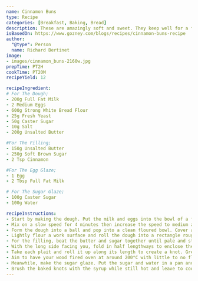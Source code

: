 ```yaml
---
name: Cinnamon Buns
type: Recipe
categories: [Breakfast, Baking, Bread]
description: These are amazingly soft and sweet. They keep well for a few days, and freeze perfectly too.
isBasedOn: https://www.gozney.com/blogs/recipes/cinnamon-buns-recipe
author:
  "@type": Person
  name: Richard Bertinet
image:
- images/cinnamon_buns-2160w.jpg
prepTime: PT2H
cookTime: PT20M
recipeYield: 12

recipeIngredient:
# For The Dough;
- 200g Full Fat Milk
- 2 Medium Eggs
- 600g Strong White Bread Flour
- 25g Fresh Yeast
- 50g Caster Sugar
- 10g Salt
- 200g Unsalted Butter

#For The Filling;
- 150g Unsalted Butter
- 250g Soft Brown Sugar
- 2 Tsp Cinnamon

#For The Egg Glaze;
- 1 Egg
- 2 Tbsp Full Fat Milk

# For The Sugar Glaze;
- 100g Caster Sugar
- 100g Water

recipeInstructions:
- Start by making the dough. Put the milk and eggs into the bowl of a food mixer then add the flour. Break in the yeast to one side of the bowl, then add the salt and sugar and butter to the other side
- Mix on a slow speed for 4 minutes then increase the speed to medium and mix for a further 10-12 minutes until the dough comes away cleanly from the side of the bowl.
- Form the dough into a ball and pop into a clean floured bowl. Cover and leave for around 45 minutes or until double in size.
- Lightly flour a work surface and roll the dough into a rectangle roughly the size of an A3 sheet of paper.
- For the filling, beat the butter and sugar together until pale and stir in the cinnamon. Spread the filling over the top of the dough.
- With the long side facing you, fold in half lengthways to enclose the filling and slice it widthways into 12 strips each roughly 3.5cm across. Next, use a sharp knife to cut twice down the length of each strip to make three strands. Plait the three strands together and repeat to make 12 individual plaits.
- Take each plait and roll it up along its length to create a knot. Grease a 12 cup muffin tray and pop the knots into the tray. Cover and allow to prove for 1 hour.
- Aim to have your wood fired oven at around 200°C with little to no flame. Brush the knots with the egg glaze and pop into the oven to bake for between 15-20 minutes until golden.
- Meanwhile, make the sugar glaze. Put the sugar and water in a pan and bring to the boil, turn down to a simmer until you have a light syrup.
- Brush the baked knots with the syrup while still hot and leave to cool before devouring.
---
```

